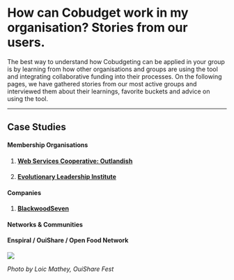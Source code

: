# How can Cobudget work in my organisation? Stories from our users.

The best way to understand how Cobudgeting can be applied in your group is by learning from how other organisations and groups are using the tool and integrating collaborative funding into their processes. On the following pages, we have gathered stories from our most active groups and interviewed them about their learnings, favorite buckets and advice on using the tool.

---

## Case Studies

#### Membership Organisations

1. #### [Web Services Cooperative: Outlandish](https://greaterthan.gitbooks.io/greaterthan-s-guide-to-collaborative-finance/content/use-case-outlandish.html)
2. #### [Evolutionary Leadership Institute](/case-study-evolutionary-leadership-institute.md)

#### Companies

1. #### [BlackwoodSeven](/case-study-blackwood7.md)

#### Networks & Communities

#### Enspiral / OuiShare / Open Food Network

![](https://c1.staticflickr.com/5/4295/35937824746_41712f0dce_z.jpg)

_Photo by Loic Mathey, OuiShare Fest_

